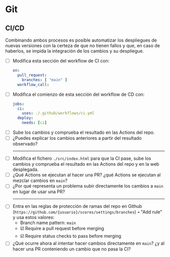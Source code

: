 # Git
## CI/CD

Combinando ambos procesos es posible automatizar los despliegues de nuevas versiones con la certeza de que no tienen fallos y que, en caso de haberlos, se impida la integración de los cambios y su despliegue.

<task-list title="Práctica Git - Ejercicio 6 de 6 - CI/CD"></task-list>

- [ ] Modifica esta sección del workflow de CI con:
  ```yaml
  on:
    pull_request:
      branches: [ "main" ]
    workflow_call:
  ```
- [ ] Modifica el comienzo de esta sección del workflow de CD con:
  ```yaml
  jobs:
    ci:
      uses: ./.github/workflows/ci.yml
    deploy:
      needs: [ci]
  ```
- [ ] Sube los cambios y comprueba el resultado en las Actions del repo.
- [ ] ¿Puedes explicar los cambios anteriores a partir del resultado observado?<hr/>
- [ ] Modifica el fichero `./src/index.html` para que la CI pase, sube los cambios y comprueba el resultado en las Actions del repo y en la web desplegada.
- [ ] ¿Qué Actions se ejecutan al hacer una PR? ¿qué Actions se ejecutan al mezclar cambios en `main`?
- [ ] ¿Por qué representa un problema subir directamente los cambios a `main` en lugar de usar una PR?<hr/>
- [ ] Entra en las reglas de protección de ramas del repo en Github (`https://github.com/{usuario}/scores/settings/branches`) `➜` "Add rule" y usa estos valores:
  - Branch name pattern: `main`
  - ☑️ Require a pull request before merging
  - ☑️ Require status checks to pass before merging
- [ ] ¿Qué ocurre ahora al intentar hacer cambios directamente en `main`? ¿y al hacer una PR conteniendo un cambio que no pasa la CI?